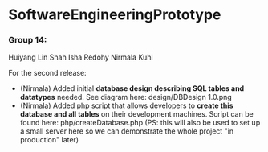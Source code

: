 # SoftwareEngineeringPrototype

### Group 14:
Huiyang Lin
Shah Isha Redohy
Nirmala Kuhl

For the second release:
* (Nirmala) Added initial **database design describing SQL tables and datatypes** needed. See diagram here: design/DBDesign 1.0.png
* (Nirmala) Added php script that allows developers to **create this database and all tables** on their development machines. Script can be found here: php/createDatabase.php
  (PS: this will also be used to set up a small server here so we can demonstrate the whole project "in production" later)
